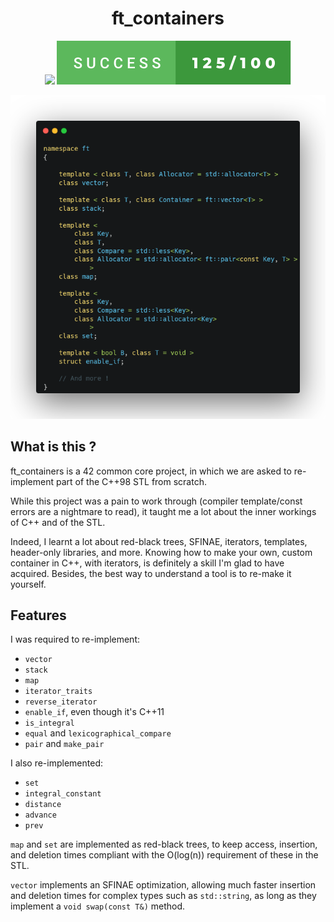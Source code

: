 <h1 align="center">
	ft_containers
</h1>

<p align="center">
	<img src="https://forthebadge.com/images/badges/made-with-c-plus-plus.svg"/>
	<img src="readme_assets/success-125_100_bitone.svg"/>
</p>

<p align="center">
	<img src="readme_assets/ft_containers_preview.png"/>
</p>

## What is this ?

ft_containers is a 42 common core project, in which we are asked to re-implement part of the C++98 STL from scratch.

While this project was a pain to work through (compiler template/const errors are a nightmare to read), it taught me a lot about the inner workings of C++ and of the STL.

Indeed, I learnt a lot about red-black trees, SFINAE, iterators, templates, header-only libraries, and more. Knowing how to make your own, custom container in C++, with iterators, is definitely a skill I'm glad to have acquired. Besides, the best way to understand a tool is to re-make it yourself.

## Features
I was required to re-implement:
- `vector`
- `stack`
- `map`
- `iterator_traits`
- `reverse_iterator`
- `enable_if`, even though it's C++11
- `is_integral`
- `equal` and `lexicographical_compare`
- `pair` and `make_pair`

I also re-implemented:
- `set`
- `integral_constant`
- `distance`
- `advance`
- `prev`

`map` and `set` are implemented as red-black trees, to keep access, insertion, and deletion times compliant with the O(log(n)) requirement of these in the STL.

`vector` implements an SFINAE optimization, allowing much faster insertion and deletion times for complex types such as `std::string`, as long as they implement a `void swap(const T&)` method.
